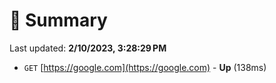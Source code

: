 # 📖 Summary
Last updated: **2/10/2023, 3:28:29 PM**

- `GET` [https://google.com](https://google.com) - **Up** (138ms)
